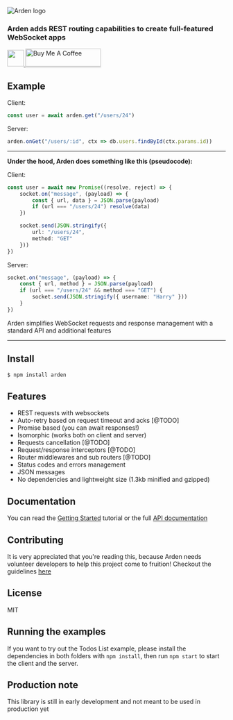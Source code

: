 ![Arden logo](https://i.imgur.com/rxbPy7f.png)

### Arden adds REST routing capabilities to create full-featured WebSocket apps

<a href="https://www.patreon.com/manuel_di_iorio"><img src="https://c5.patreon.com/external/logo/become_a_patron_button@2x.png" height="38">
<a href="https://www.buymeacoffee.com/manueldiiorio" target="_blank"><img src="https://www.buymeacoffee.com/assets/img/custom_images/orange_img.png" alt="Buy Me A Coffee" style="height: 41px !important;width: 174px !important;box-shadow: 0px 3px 2px 0px rgba(190, 190, 190, 0.5) !important;-webkit-box-shadow: 0px 3px 2px 0px rgba(190, 190, 190, 0.5) !important;" ></a>

## Example

Client:
```ts
const user = await arden.get("/users/24")
```

Server:
```ts
arden.onGet("/users/:id", ctx => db.users.findById(ctx.params.id))
```
---

**Under the hood, Arden does something like this (pseudocode):**

Client:
```ts
const user = await new Promise((resolve, reject) => {
    socket.on("message", (payload) => {
        const { url, data } = JSON.parse(payload)
        if (url === "/users/24") resolve(data)
    })

    socket.send(JSON.stringify({ 
        url: "/users/24",
        method: "GET" 
    }))
})
```

Server:
```ts
socket.on("message", (payload) => {
    const { url, method } = JSON.parse(payload)
    if (url === "/users/24" && method === "GET") {
        socket.send(JSON.stringify({ username: "Harry" }))
    }
})
```

Arden simplifies WebSocket requests and response management with a standard API and additional features

---

## Install

```bash
$ npm install arden
```

## Features

- REST requests with websockets
- Auto-retry based on request timeout and acks [@TODO]
- Promise based (you can await responses!)
- Isomorphic (works both on client and server)
- Requests cancellation [@TODO]
- Request/response interceptors [@TODO]
- Router middlewares and sub routers [@TODO]
- Status codes and errors management
- JSON messages
- No dependencies and lightweight size (1.3kb minified and gzipped)

## Documentation

You can read the [Getting Started](./docs/GETTING_STARTED.md) tutorial or the full [API documentation](./docs/LATEST.md)

## Contributing

It is very appreciated that you're reading this, because Arden needs volunteer developers to help this project come to fruition! Checkout the guidelines [here](./CONTRIBUTING.md)

## License

MIT

## Running the examples

If you want to try out the Todos List example, please install the dependencies in both folders with `npm install`, then run `npm start` to start the client and the server.

## Production note

This library is still in early development and not meant to be used in production yet
